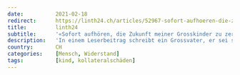 ```yaml
---
date:          2021-02-18
redirect:      https://linth24.ch/articles/52967-sofort-aufhoeren-die-zukunft-meiner-grosskinder-zu-zerstoeren
title:         linth24
subtitle:      '«Sofort aufhören, die Zukunft meiner Grosskinder zu zerstören»'
description:   'In einem Leserbeitrag schreibt ein Grossvater, er sei selber im Stande sich zu schützen und bittet Alain Berset um Gnade für seine Enkel und um Lockdown-Stop.'
country:       CH
categories:    [Mensch, Widerstand]
tags:          [kind, kollateralschäden]
---
```


